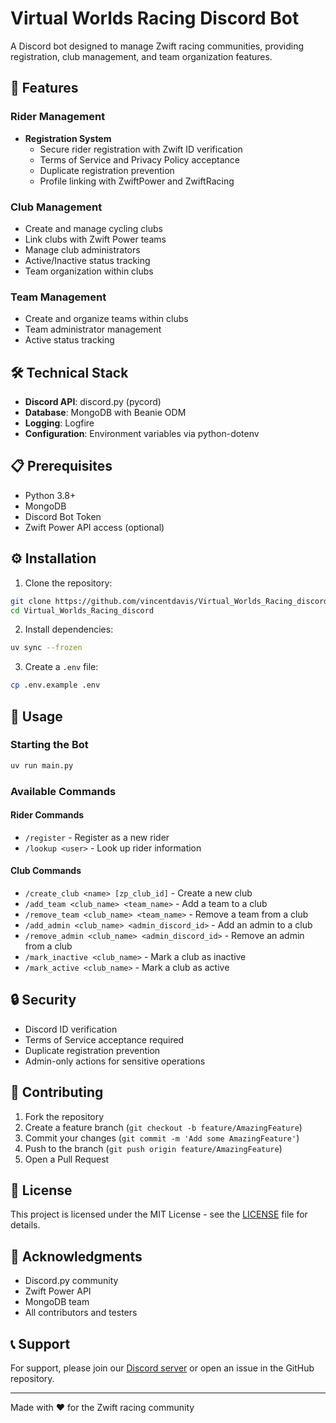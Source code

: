 # Virtual Worlds Racing Discord Bot

A Discord bot designed to manage Zwift racing communities, providing registration, club management, and team organization features.

## 🚴 Features

### Rider Management
- **Registration System**
    - Secure rider registration with Zwift ID verification
    - Terms of Service and Privacy Policy acceptance
    - Duplicate registration prevention
    - Profile linking with ZwiftPower and ZwiftRacing

### Club Management
- Create and manage cycling clubs
- Link clubs with Zwift Power teams
- Manage club administrators
- Active/Inactive status tracking
- Team organization within clubs

### Team Management
- Create and organize teams within clubs
- Team administrator management
- Active status tracking

## 🛠️ Technical Stack

- **Discord API**: discord.py (pycord)
- **Database**: MongoDB with Beanie ODM
- **Logging**: Logfire
- **Configuration**: Environment variables via python-dotenv

## 📋 Prerequisites

- Python 3.8+
- MongoDB
- Discord Bot Token
- Zwift Power API access (optional)

## ⚙️ Installation

1. Clone the repository:
```bash
git clone https://github.com/vincentdavis/Virtual_Worlds_Racing_discord.git
cd Virtual_Worlds_Racing_discord
```
2. Install dependencies:
```bash
uv sync --frozen
```
3. Create a `.env` file:
```bash
cp .env.example .env
```

## 🚀 Usage

### Starting the Bot

```bash
uv run main.py
```


### Available Commands

#### Rider Commands
- `/register` - Register as a new rider
- `/lookup <user>` - Look up rider information

#### Club Commands
- `/create_club <name> [zp_club_id]` - Create a new club
- `/add_team <club_name> <team_name>` - Add a team to a club
- `/remove_team <club_name> <team_name>` - Remove a team from a club
- `/add_admin <club_name> <admin_discord_id>` - Add an admin to a club
- `/remove_admin <club_name> <admin_discord_id>` - Remove an admin from a club
- `/mark_inactive <club_name>` - Mark a club as inactive
- `/mark_active <club_name>` - Mark a club as active

## 🔒 Security

- Discord ID verification
- Terms of Service acceptance required
- Duplicate registration prevention
- Admin-only actions for sensitive operations

## 🤝 Contributing

1. Fork the repository
2. Create a feature branch (`git checkout -b feature/AmazingFeature`)
3. Commit your changes (`git commit -m 'Add some AmazingFeature'`)
4. Push to the branch (`git push origin feature/AmazingFeature`)
5. Open a Pull Request

## 📝 License

This project is licensed under the MIT License - see the [LICENSE](LICENSE) file for details.

## 🙏 Acknowledgments

- Discord.py community
- Zwift Power API
- MongoDB team
- All contributors and testers

## 📞 Support

For support, please join our [Discord server](your_discord_invite_link) or open an issue in the GitHub repository.

---
Made with ❤️ for the Zwift racing community
